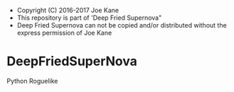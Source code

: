  * Copyright (C) 2016-2017 Joe Kane
 * This repository is part of 'Deep Fried Supernova"
 * Deep Fried Supernova can not be copied and/or distributed without the express permission of Joe Kane

# DeepFriedSuperNova
Python Roguelike
